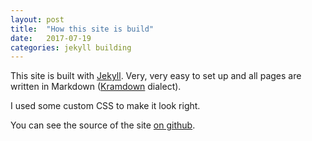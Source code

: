 ```yaml
---
layout: post
title:  "How this site is build"
date:   2017-07-19
categories: jekyll building
---
```

This site is built with [Jekyll](https://jekyllrb.com/). Very, very easy to set up and all pages are written in Markdown ([Kramdown](https://kramdown.gettalong.org/) dialect).

I used some custom CSS to make it look right.

You can see the source of the site [on github](https://github.com/martyschaer/website).